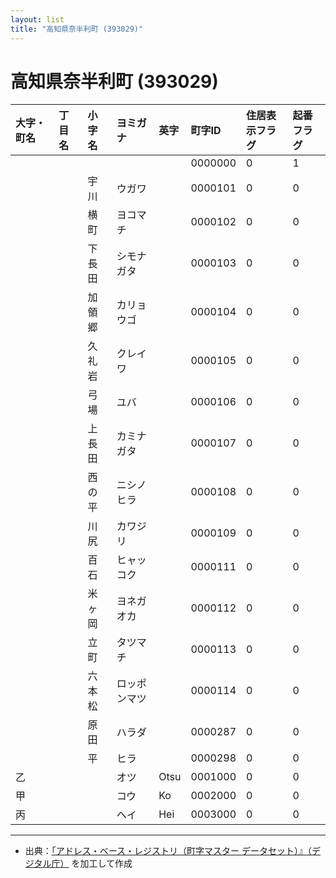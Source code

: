 ```yaml
---
layout: list
title: "高知県奈半利町 (393029)"
---
```


# 高知県奈半利町 (393029)

| 大字・町名 | 丁目名 | 小字名 | ヨミガナ | 英字 | 町字ID | 住居表示フラグ | 起番フラグ |
|:---|:---|:---|:---|:---|:---|:---|:---|
|  |  |  |    |  | 0000000 | 0 | 1 |
|  |  | 宇川 |   ウガワ |  | 0000101 | 0 | 0 |
|  |  | 横町 |   ヨコマチ |  | 0000102 | 0 | 0 |
|  |  | 下長田 |   シモナガタ |  | 0000103 | 0 | 0 |
|  |  | 加領郷 |   カリョウゴ |  | 0000104 | 0 | 0 |
|  |  | 久礼岩 |   クレイワ |  | 0000105 | 0 | 0 |
|  |  | 弓場 |   ユバ |  | 0000106 | 0 | 0 |
|  |  | 上長田 |   カミナガタ |  | 0000107 | 0 | 0 |
|  |  | 西の平 |   ニシノヒラ |  | 0000108 | 0 | 0 |
|  |  | 川尻 |   カワジリ |  | 0000109 | 0 | 0 |
|  |  | 百石 |   ヒャッコク |  | 0000111 | 0 | 0 |
|  |  | 米ヶ岡 |   ヨネガオカ |  | 0000112 | 0 | 0 |
|  |  | 立町 |   タツマチ |  | 0000113 | 0 | 0 |
|  |  | 六本松 |   ロッポンマツ |  | 0000114 | 0 | 0 |
|  |  | 原田 |   ハラダ |  | 0000287 | 0 | 0 |
|  |  | 平 |   ヒラ |  | 0000298 | 0 | 0 |
| 乙 |  |  | オツ   | Otsu | 0001000 | 0 | 0 |
| 甲 |  |  | コウ   | Ko | 0002000 | 0 | 0 |
| 丙 |  |  | ヘイ   | Hei | 0003000 | 0 | 0 |

---

- 出典：[「アドレス・ベース・レジストリ（町字マスター データセット）』（デジタル庁）](https://www.digital.go.jp/policies/base_registry_address/) を加工して作成